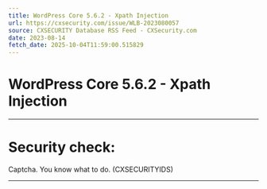 ```yaml
---
title: WordPress Core 5.6.2 - Xpath Injection
url: https://cxsecurity.com/issue/WLB-2023080057
source: CXSECURITY Database RSS Feed - CXSecurity.com
date: 2023-08-14
fetch_date: 2025-10-04T11:59:00.515829
---
```


# WordPress Core 5.6.2 - Xpath Injection

---

# Security check:

Captcha. You know what to do. (CXSECURITYIDS)

---